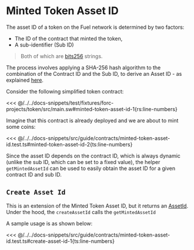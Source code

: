 # Minted Token Asset ID

The asset ID of a token on the Fuel network is determined by two factors:

- The ID of the contract that minted the token,
- A sub-identifier (Sub ID)

> Both of which are [bits256](../types/bits256.md) strings.

The process involves applying a SHA-256 hash algorithm to the combination of the Contract ID and the Sub ID, to derive an Asset ID - as explained [here](https://docs.fuel.network/docs/specs/identifiers/asset/#asset-id).

Consider the following simplified token contract:

<<< @/../../docs-snippets/test/fixtures/forc-projects/token/src/main.sw#minted-token-asset-id-1{rs:line-numbers}

Imagine that this contract is already deployed and we are about to mint some coins:

<<< @/../../docs-snippets/src/guide/contracts/minted-token-asset-id.test.ts#minted-token-asset-id-2{ts:line-numbers}

Since the asset ID depends on the contract ID, which is always dynamic (unlike the sub ID, which can be set to a fixed value), the helper `getMintedAssetId` can be used to easily obtain the asset ID for a given contract ID and sub ID.

## `Create Asset Id`

This is an extension of the Minted Token Asset ID, but it returns an [AssetId](https://github.com/FuelLabs/fuels-ts/blob/1fb529bf03e5751e61afac69bfbd488e05577d10/packages/interfaces/src/index.ts#L33). Under the hood, the `createAssetId` calls the `getMintedAssetId`

A sample usage is as shown below:

<<< @/../../docs-snippets/src/guide/contracts/minted-token-asset-id.test.ts#create-asset-id-1{ts:line-numbers}
